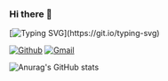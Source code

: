 ### Hi there 👋 
[![Typing SVG](https://readme-typing-svg.demolab.com?font=Roboto&pause=1000&color=1100F7&background=FFFFFF00&width=435&lines=This+is+ZYWKK+!)](https://git.io/typing-svg)

[![Github](https://img.shields.io/badge/-Github-000?style=flat&logo=Github&logoColor=white)](https://github.com/LuoPoJunZi)
[![Gmail](https://img.shields.io/badge/-Gmail-c14438?style=flat&logo=Gmail&logoColor=white)](mailto:luopojunzi@gmail.com)

![Anurag's GitHub stats](https://github-readme-stats.vercel.app/api?username=ZYWKK&show_icons=true&theme=maroongold)
